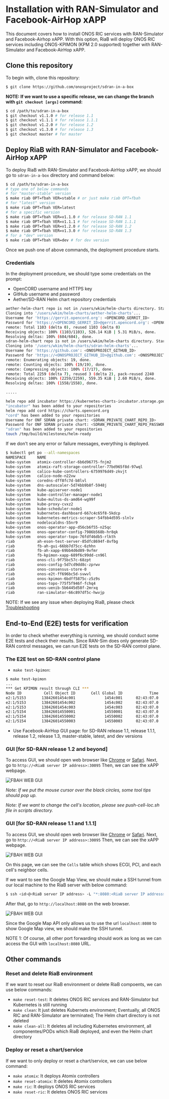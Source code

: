 <!--
SPDX-FileCopyrightText: 2019-present Open Networking Foundation <info@opennetworking.org>

SPDX-License-Identifier: Apache-2.0
-->

# Installation with RAN-Simulator and Facebook-AirHop xAPP
This document covers how to install ONOS RIC services with RAN-Simulator and Facebook-Airhop xAPP.
With this option, RiaB will deploy ONOS RIC services including ONOS-KPIMON (KPM 2.0 supported) together with RAN-Simulator and Facebook-AirHop xAPP.

## Clone this repository
To begin with, clone this repository:
```bash
$ git clone https://github.com/onosproject/sdran-in-a-box
```
**NOTE: If we want to use a specific release, we can change the branch with `git checkout [args]` command:**
```bash
$ cd /path/to/sdran-in-a-box
$ git checkout v1.1.0 # for release 1.1
$ git checkout v1.1.1 # for release 1.1.1
$ git checkout v1.2.0 # for release 1.2
$ git checkout v1.3.0 # for release 1.3
$ git checkout master # for master
```

## Deploy RiaB with RAN-Simulator and Facebook-AirHop xAPP
To deploy RiaB with RAN-Simulator and Facebook-AirHop xAPP, we should go to `sdran-in-a-box` directory and command below:
```bash
$ cd /path/to/sdran-in-a-box
# type one of below commands
# for "master-stable" version
$ make riab OPT=fbah VER=stable # or just make riab OPT=fbah
# for "latest" version
$ make riab OPT=fbah VER=latest
# for a specific version
$ make riab OPT=fbah VER=v1.1.0 # for release SD-RAN 1.1
$ make riab OPT=fbah VER=v1.1.1 # for release SD-RAN 1.1.1
$ make riab OPT=fbah VER=v1.2.0 # for release SD-RAN 1.2
$ make riab OPT=fbah VER=v1.3.0 # for release SD-RAN 1.3
# for a "dev" version
$ make riab OPT=fbah VER=dev # for dev version
```

Once we push one of above commands, the deployment procedure starts.

### Credentials
In the deployment procedure, we should type some credentials on the prompt:
* OpenCORD username and HTTPS key
* GitHub username and password
* Aether/SD-RAN Helm chart repository credentials

```bash
aether-helm-chart repo is not in /users/wkim/helm-charts directory. Start to clone - it requires HTTPS key
Cloning into '/users/wkim/helm-charts/aether-helm-charts'...
Username for 'https://gerrit.opencord.org': <OPENCORD_GERRIT_ID>
Password for 'https://<OPENCORD_GERRIT_ID>@gerrit.opencord.org': <OPENCORD_GERRIT_HTTPS_KEY>
remote: Total 1103 (delta 0), reused 1103 (delta 0)
Receiving objects: 100% (1103/1103), 526.14 KiB | 5.31 MiB/s, done.
Resolving deltas: 100% (604/604), done.
sdran-helm-chart repo is not in /users/wkim/helm-charts directory. Start to clone - it requires Github credential
Cloning into '/users/wkim/helm-charts/sdran-helm-charts'...
Username for 'https://github.com': <ONOSPROJECT_GITHUB_ID>
Password for 'https://<ONOSPROJECT_GITHUB_ID>@github.com': <ONOSPROJECT_GITHUB_PASSWORD>
remote: Enumerating objects: 19, done.
remote: Counting objects: 100% (19/19), done.
remote: Compressing objects: 100% (17/17), done.
remote: Total 2259 (delta 7), reused 3 (delta 2), pack-reused 2240
Receiving objects: 100% (2259/2259), 559.35 KiB | 2.60 MiB/s, done.
Resolving deltas: 100% (1558/1558), done.

.....

helm repo add incubator https://kubernetes-charts-incubator.storage.googleapis.com/
"incubator" has been added to your repositories
helm repo add cord https://charts.opencord.org
"cord" has been added to your repositories
Username for ONF SDRAN private chart: <SDRAN_PRIVATE_CHART_REPO_ID>
Password for ONF SDRAN private chart: <SDRAN_PRIVATE_CHART_REPO_PASSWORD>
"sdran" has been added to your repositories
touch /tmp/build/milestones/helm-ready
```

If we don't see any error or failure messages, everything is deployed.
```bash
$ kubectl get po --all-namespaces
NAMESPACE     NAME                                                     READY   STATUS    RESTARTS   AGE
kube-system   atomix-controller-6b6d96775-fnjm2                        1/1     Running   0          17m
kube-system   atomix-raft-storage-controller-77bd965f8d-97wql          1/1     Running   0          17m
kube-system   calico-kube-controllers-6759976d49-zkvjt                 1/1     Running   0          3d7h
kube-system   calico-node-n22vw                                        1/1     Running   0          3d7h
kube-system   coredns-dff8fc7d-b8lvl                                   1/1     Running   0          3d7h
kube-system   dns-autoscaler-5d74bb9b8f-5948j                          1/1     Running   0          3d7h
kube-system   kube-apiserver-node1                                     1/1     Running   0          3d7h
kube-system   kube-controller-manager-node1                            1/1     Running   0          3d7h
kube-system   kube-multus-ds-amd64-wg99f                               1/1     Running   0          3d7h
kube-system   kube-proxy-cvxz2                                         1/1     Running   1          3d7h
kube-system   kube-scheduler-node1                                     1/1     Running   0          3d7h
kube-system   kubernetes-dashboard-667c4c65f8-5kdcp                    1/1     Running   0          3d7h
kube-system   kubernetes-metrics-scraper-54fbb4d595-slnlv              1/1     Running   0          3d7h
kube-system   nodelocaldns-55nr9                                       1/1     Running   0          3d7h
kube-system   onos-operator-app-d56cb6f55-n25qc                        1/1     Running   0          17m
kube-system   onos-operator-config-7986b568b-hr8qk                     1/1     Running   0          17m
kube-system   onos-operator-topo-76fdf46db5-rlkth                      1/1     Running   0          17m
riab          ah-eson-test-server-85dfc8694f-8vfbg                     1/1     Running   0          79s
riab          fb-ah-gui-66bb7d75cc-6zhhn                               1/1     Running   0          79s
riab          fb-ah-xapp-69bb4d6d89-9vfmr                              1/2     Running   3          79s
riab          fb-kpimon-xapp-689f6c99dd-cn96l                          1/2     Running   3          79s
riab          onos-cli-9f75bc57c-68zpt                                 1/1     Running   0          79s
riab          onos-config-5d7cd9dd8c-zprwv                             4/4     Running   0          79s
riab          onos-consensus-store-0                                   1/1     Running   0          79s
riab          onos-e2t-ff696bc5d-svwvl                                 3/3     Running   0          79s
riab          onos-kpimon-6bdff5875c-z5z9s                             2/2     Running   0          79s
riab          onos-topo-775f5f946f-fchq4                               3/3     Running   0          79s
riab          onos-uenib-5b6445d58f-2mrxq                              3/3     Running   0          79s
riab          ran-simulator-66c897df5c-hwvjp                           1/1     Running   0          79s
```

NOTE: If we see any issue when deploying RiaB, please check [Troubleshooting](./troubleshooting.md)

## End-to-End (E2E) tests for verification
In order to check whether everything is running, we should conduct some E2E tests and check their results.
Since RAN-Sim does only generate SD-RAN control messages, we can run E2E tests on the SD-RAN control plane.

### The E2E test on SD-RAN control plane
* `make test-kpimon`: 
```bash
$ make test-kpimon
...
*** Get KPIMON result through CLI ***
Node ID          Cell Object ID       Cell Global ID            Time    RRC.Conn.Avg    RRC.Conn.Max    RRC.ConnEstabAtt.Sum    RRC.ConnEstabSucc.Sum    RRC.ConnReEstabAtt.HOFail    RRC.ConnReEstabAtt.Other    RRC.ConnReEstabAtt.Sum    RRC.ConnReEstabAtt.reconfigFail
e2:1/5153       13842601454c001             1454c001      02:43:07.0               2               3                       0                        0                            0                           0                         0                                  0
e2:1/5153       13842601454c002             1454c002      02:43:07.0               1               1                       0                        0                            0                           0                         0                                  0
e2:1/5153       13842601454c003             1454c003      02:43:07.0               1               2                       0                        0                            0                           0                         0                                  0
e2:1/5154       138426014550001             14550001      02:43:07.0               2               3                       0                        0                            0                           0                         0                                  0
e2:1/5154       138426014550002             14550002      02:43:07.0               2               2                       0                        0                            0                           0                         0                                  0
e2:1/5154       138426014550003             14550003      02:43:07.0               2               3                       0                        0                            0                           0                         0                                  0
```

* Use Facebook-AirHop GUI page: for SD-RAN release 1.1, release 1.1.1, release 1.2, release 1.3, master-stable, latest, and dev versions

### GUI [for SD-RAN release 1.2 and beyond]

To access GUI, we should open web browser like [Chrome](https://www.google.com/chrome/) or [Safari](https://www.apple.com/safari/).
Next, go to `http://<RiaB server IP address>:30095`
Then, we can see the xAPP webpage.

![FBAH WEB GUI](./figures/fbah-with-map-v1.2.png)

*Note: If we put the mouse cursor over the black circles, some tool tips should pop up.*

*Note: If we want to change the cell's location, please see push-cell-loc.sh file in scripts directory.*

### GUI [for SD-RAN release 1.1 and 1.1.1]

To access GUI, we should open web browser like [Chrome](https://www.google.com/chrome/) or [Safari](https://www.apple.com/safari/).
Next, go to `http://<RiaB server IP address>:30095`
Then, we can see the xAPP webpage.

![FBAH WEB GUI](./figures/fbah-no-map-v1.1.png)

On this page, we can see the `Cells` table which shows ECGI, PCI, and each cell's neighbor cells.

If we want to see the Google Map View, we should make a SSH tunnel from our local machine to the RiaB server with below command:
```bash
$ ssh <id>@<RiaB server IP address> -L "*:8080:<RiaB server IP address>:30095"
```
After that, go to `http://localhost:8080` on the web browser.

![FBAH WEB GUI](./figures/fbah-with-map-v1.1.png)

Since the Google Map API only allows us to use the url `localhost:8080` to show Google Map view, we should make the SSH tunnel.

NOTE 1: Of course, all other port forwarding should work as long as we can access the GUI with `localhost:8080` URL.

## Other commands
### Reset and delete RiaB environment
If we want to reset our RiaB environment or delete RiaB compoents, we can use below commands:
* `make reset-test`: It deletes ONOS RIC services and RAN-Simulator but Kubernetes is still running
* `make clean`: It just deletes Kubernets environment; Eventually, all ONOS RIC and RAN-Simulator are terminated; The Helm chart directory is not deleted
* `make clean-all`: It deletes all including Kubernetes environment, all componentes/PODs which RiaB deployed, and even the Helm chart directory

### Deploy or reset a chart/service
If we want to only deploy or reset a chart/service, we can use below command:
* `make atomix`: It deploys Atomix controllers
* `make reset-atomix`: It deletes Atomix controllers
* `make ric`: It deploys ONOS RIC services
* `make reset-ric`: It deletes ONOS RIC services